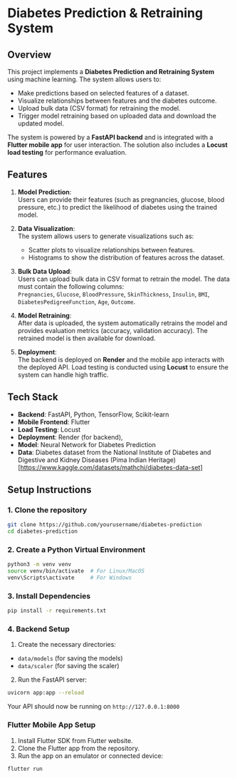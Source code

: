 # Diabetes Prediction & Retraining System

## Overview

This project implements a **Diabetes Prediction and Retraining System** using machine learning. The system allows users to:
- Make predictions based on selected features of a dataset.
- Visualize relationships between features and the diabetes outcome.
- Upload bulk data (CSV format) for retraining the model.
- Trigger model retraining based on uploaded data and download the updated model.

The system is powered by a **FastAPI backend** and is integrated with a **Flutter mobile app** for user interaction. The solution also includes a **Locust load testing** for performance evaluation.

## Features

1. **Model Prediction**:  
   Users can provide their features (such as pregnancies, glucose, blood pressure, etc.) to predict the likelihood of diabetes using the trained model.

2. **Data Visualization**:  
   The system allows users to generate visualizations such as:
   - Scatter plots to visualize relationships between features.
   - Histograms to show the distribution of features across the dataset.

3. **Bulk Data Upload**:  
   Users can upload bulk data in CSV format to retrain the model. The data must contain the following columns:  
   `Pregnancies`, `Glucose`, `BloodPressure`, `SkinThickness`, `Insulin`, `BMI`, `DiabetesPedigreeFunction`, `Age`, `Outcome`.

4. **Model Retraining**:  
   After data is uploaded, the system automatically retrains the model and provides evaluation metrics (accuracy, validation accuracy). The retrained model is then available for download.

5. **Deployment**:  
   The backend is deployed on **Render** and the mobile app interacts with the deployed API. Load testing is conducted using **Locust** to ensure the system can handle high traffic.

## Tech Stack

- **Backend**: FastAPI, Python, TensorFlow, Scikit-learn
- **Mobile Frontend**: Flutter
- **Load Testing**: Locust
- **Deployment**: Render (for backend), 
- **Model**: Neural Network for Diabetes Prediction
- **Data**: Diabetes dataset from the National Institute of Diabetes and Digestive and Kidney Diseases (Pima Indian Heritage) [https://www.kaggle.com/datasets/mathchi/diabetes-data-set]

## Setup Instructions

### 1. Clone the repository
```bash
git clone https://github.com/yourusername/diabetes-prediction
cd diabetes-prediction
```

### 2. Create a Python Virtual Environment
```bash
python3 -m venv venv
source venv/bin/activate  # For Linux/MacOS
venv\Scripts\activate     # For Windows
```

### 3. Install Dependencies
```bash
pip install -r requirements.txt
```

### 4. Backend Setup
1. Create the necessary directories:

- `data/models` (for saving the models)
- `data/scaler` (for saving the scaler)
2. Run the FastAPI server:
```bash
uvicorn app:app --reload
```
Your API should now be running on `http://127.0.0.1:8000`

### Flutter Mobile App Setup
1. Install Flutter SDK from Flutter website.
2. Clone the Flutter app from the repository.
3. Run the app on an emulator or connected device:
```bash
flutter run
```

